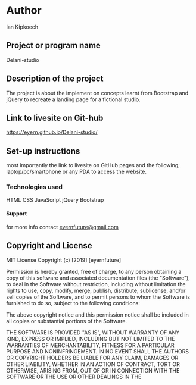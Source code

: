 # Author
Ian Kipkoech
## Project or program name
Delani-studio
## Description of the project
The project is about the implement on concepts learnt from Bootstrap and jQuery to recreate a landing page for a fictional studio.
## Link to livesite on Git-hub
https://eyern.github.io/Delani-studio/
## Set-up instructions
most importantly the link to livesite on GitHub pages and the following; laptop/pc/smartphone or any PDA to access the website.
### Technologies used
HTML
CSS
JavaScript
jQuery
Bootstrap
#### Support
for more info contact eyernfuture@gmail.com
## Copyright and License
MIT License Copyright (c) [2019] [eyernfuture]

Permission is hereby granted, free of charge, to any person obtaining a copy of this software and associated documentation files (the "Software"), to deal in the Software without restriction, including without limitation the rights to use, copy, modify, merge, publish, distribute, sublicense, and/or sell copies of the Software, and to permit persons to whom the Software is furnished to do so, subject to the following conditions:

The above copyright notice and this permission notice shall be included in all copies or substantial portions of the Software.

THE SOFTWARE IS PROVIDED "AS IS", WITHOUT WARRANTY OF ANY KIND, EXPRESS OR IMPLIED, INCLUDING BUT NOT LIMITED TO THE WARRANTIES OF MERCHANTABILITY, FITNESS FOR A PARTICULAR PURPOSE AND NONINFRINGEMENT. IN NO EVENT SHALL THE AUTHORS OR COPYRIGHT HOLDERS BE LIABLE FOR ANY CLAIM, DAMAGES OR OTHER LIABILITY, WHETHER IN AN ACTION OF CONTRACT, TORT OR OTHERWISE, ARISING FROM, OUT OF OR IN CONNECTION WITH THE SOFTWARE OR THE USE OR OTHER DEALINGS IN THE
